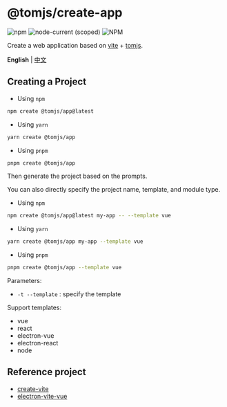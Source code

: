 # @tomjs/create-app

![npm](https://img.shields.io/npm/v/%40tomjs/create-app) ![node-current (scoped)](https://img.shields.io/node/v/%40tomjs/create-app) ![NPM](https://img.shields.io/npm/l/%40tomjs%2Fcreate-app)

Create a web application based on [vite](https://github.com/vitejs/vite) + [tomjs](https://github.com/tomgao365/tomjs).

**English** | [中文](./README.zh_CN.md)

## Creating a Project

- Using `npm`

```bash
npm create @tomjs/app@latest
```

- Using `yarn`

```bash
yarn create @tomjs/app
```

- Using `pnpm`

```bash
pnpm create @tomjs/app
```

Then generate the project based on the prompts.

You can also directly specify the project name, template, and module type.

- Using `npm`

```bash
npm create @tomjs/app@latest my-app -- --template vue
```

- Using `yarn`

```bash
yarn create @tomjs/app my-app --template vue
```

- Using `pnpm`

```bash
pnpm create @tomjs/app --template vue
```

Parameters:

- `-t --template` : specify the template

Support templates:

- vue
- react
- electron-vue
- electron-react
- node

## Reference project

- [create-vite](https://github.com/vitejs/vite/tree/main/packages/create-vite)
- [electron-vite-vue](https://github.com/electron-vite/electron-vite-vue)
